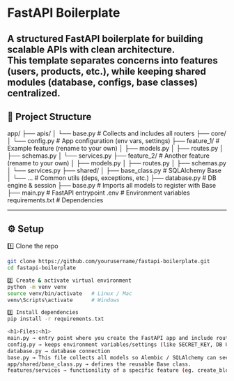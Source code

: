 # FastAPI Boilerplate

A structured **FastAPI boilerplate** for building scalable APIs with clean architecture.  
This template separates concerns into **features** (users, products, etc.), while keeping shared modules (database, configs, base classes) centralized.
---

## 📂 Project Structure

app/
├── apis/
│ └── base.py # Collects and includes all routers
├── core/
│ └── config.py # App configuration (env vars, settings)
├── feature_1/ # Example feature (rename to your own)
│ ├── models.py
│ ├── routes.py
│ ├── schemas.py
│ └── services.py
├── feature_2/ # Another feature (rename to your own)
│ ├── models.py
│ ├── routes.py
│ ├── schemas.py
│ └── services.py
├── shared/
│ ├── base_class.py # SQLAlchemy Base
│ └── ... # Common utils (deps, exceptions, etc.)
├── database.py # DB engine & session
├── base.py # Imports all models to register with Base
├── main.py # FastAPI entrypoint
.env # Environment variables
requirements.txt # Dependencies

---

## ⚙️ Setup

1️⃣ Clone the repo
```bash
git clone https://github.com/yourusername/fastapi-boilerplate.git
cd fastapi-boilerplate

2️⃣ Create & activate virtual environment
python -m venv venv
source venv/bin/activate   # Linux / Mac
venv\Scripts\activate      # Windows

3️⃣ Install dependencies
pip install -r requirements.txt

<h1>Files:<h1>
main.py → entry point where you create the FastAPI app and include routers.
config.py → keeps environment variables/settings (like SECRET_KEY, DB URL).
database.py → database connection
base.py → This file collects all models so Alembic / SQLAlchemy can see them.
app/shared/base_class.py → defines the reusable Base class.
features/services → functionility of a specific feature (eg. create_blog, update_blog etc)

